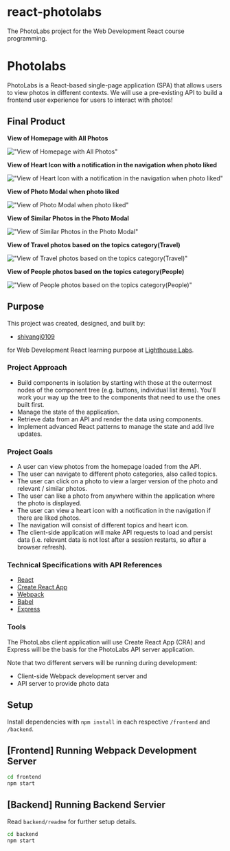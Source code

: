 # react-photolabs
The PhotoLabs project for the Web Development React course programming.

# Photolabs
PhotoLabs is a React-based single-page application (SPA) that allows users to view photos in different contexts. We will use a pre-existing API to build a frontend user experience for users to interact with photos!

## Final Product
**View of Homepage with All Photos**

!["View of Homepage with All Photos"](https://github.com/shivangi0109/photolabs-starter/blob/main/docs/home-page-photos-screenshot.png)

**View of Heart Icon with a notification in the navigation when photo liked**

!["View of Heart Icon with a notification in the navigation when photo liked"](https://github.com/shivangi0109/photolabs-starter/blob/main/docs/heart-icon-with-notification-when-photo-liked.png)

**View of Photo Modal when photo liked**

!["View of Photo Modal when photo liked"](https://github.com/shivangi0109/photolabs-starter/blob/main/docs/open-photo-modal-when-liked.png)

**View of Similar Photos in the Photo Modal**

!["View of Similar Photos in the Photo Modal"](https://github.com/shivangi0109/photolabs-starter/blob/main/docs/show-similar-photos-within-modal.png)

**View of Travel photos based on the topics category(Travel)**

!["View of Travel photos based on the topics category(Travel)"](https://github.com/shivangi0109/photolabs-starter/blob/main/docs/travel-photos.png)

**View of People photos based on the topics category(People)**

!["View of People photos based on the topics category(People)"](https://github.com/shivangi0109/photolabs-starter/blob/main/docs/people-photos.png)

## Purpose
This project was created, designed, and built by:
* [shivangi0109](https://github.com/shivangi0109)

for Web Development React learning purpose at [Lighthouse Labs](https://www.lighthouselabs.ca/en/web-development-flex-program).

### Project Approach
* Build components in isolation by starting with those at the outermost nodes of the component tree (e.g. buttons, individual list items). You'll work your way up the tree to the components that need to use the ones built first.
* Manage the state of the application.
* Retrieve data from an API and render the data using components.
* Implement advanced React patterns to manage the state and add live updates.

### Project Goals 
* A user can view photos from the homepage loaded from the API.
* The user can navigate to different photo categories, also called topics.
* The user can click on a photo to view a larger version of the photo and relevant / similar photos.
* The user can like a photo from anywhere within the application where the photo is displayed.
* The user can view a heart icon with a notification in the navigation if there are liked photos.
* The navigation will consist of different topics and heart icon.
* The client-side application will make API requests to load and persist data (i.e. relevant data is not lost after a session restarts, so after a browser refresh).

### Technical Specifications with API References
* [React](https://react.dev/)
* [Create React App](https://react.dev/learn/start-a-new-react-project#gatsby-focus-wrapper)
* [Webpack](https://webpack.js.org/)
* [Babel](https://babeljs.io/)
* [Express](https://expressjs.com/)

### Tools
The PhotoLabs client application will use Create React App (CRA) and Express will be the basis for the PhotoLabs API server application.

Note that two different servers will be running during development:
* Client-side Webpack development server and
* API server to provide photo data

## Setup

Install dependencies with `npm install` in each respective `/frontend` and `/backend`.

## [Frontend] Running Webpack Development Server

```sh
cd frontend
npm start
```

## [Backend] Running Backend Servier

Read `backend/readme` for further setup details.

```sh
cd backend
npm start
```
